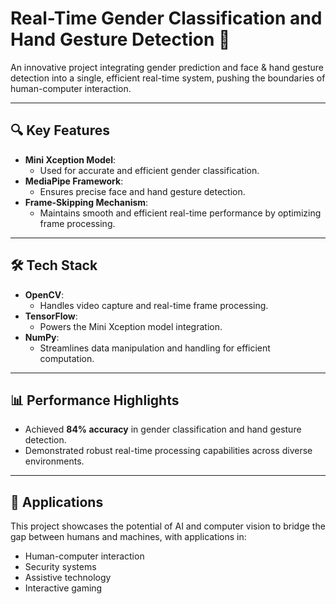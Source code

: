 # Real-Time Gender Classification and Hand Gesture Detection 🚀  

An innovative project integrating gender prediction and face & hand gesture detection into a single, efficient real-time system, pushing the boundaries of human-computer interaction.  

---

## 🔍 Key Features  

- **Mini Xception Model**:  
   - Used for accurate and efficient gender classification.  
- **MediaPipe Framework**:  
   - Ensures precise face and hand gesture detection.  
- **Frame-Skipping Mechanism**:  
   - Maintains smooth and efficient real-time performance by optimizing frame processing.  

---

## 🛠️ Tech Stack  

- **OpenCV**:  
   - Handles video capture and real-time frame processing.  
- **TensorFlow**:  
   - Powers the Mini Xception model integration.  
- **NumPy**:  
   - Streamlines data manipulation and handling for efficient computation.  

---

## 📊 Performance Highlights  

- Achieved **84% accuracy** in gender classification and hand gesture detection.  
- Demonstrated robust real-time processing capabilities across diverse environments.  

---

## 🌟 Applications  

This project showcases the potential of AI and computer vision to bridge the gap between humans and machines, with applications in:  
- Human-computer interaction  
- Security systems  
- Assistive technology  
- Interactive gaming  
